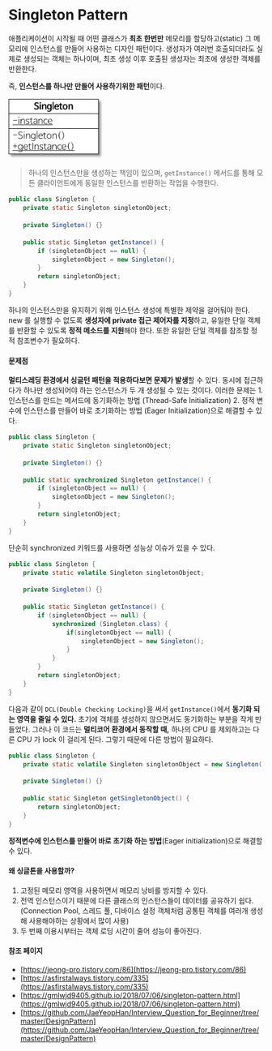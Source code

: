 # Singleton Pattern

애플리케이션이 시작될 때 어떤 클래스가 **최초 한번만** 메모리를 할당하고(static) 그 메모리에 인스턴스를 만들어 사용하는 디자인 패턴이다. 생성자가 여러번 호출되더라도 실제로 생성되는 객체는 하나이며, 최초 생성 이후 호출된 생성자는 최초에 생성한 객체를 반환한다.

즉, **인스턴스를 하나만 만들어 사용하기위한 패턴**이다.

<img src="./assets/singleton-example.png" style="zoom:48%;" />

> 하나의 인스턴스만을 생성하는 책임이 있으며, `getInstance()` 메서드를 통해 모든 클라이언트에게 동일한 인스턴스를 반환하는 작업을 수행한다.

```java
public class Singleton {
    private static Singleton singletonObject;

    private Singleton() {}

    public static Singleton getInstance() {
        if (singletonObject == null) {
            singletonObject = new Singleton();
        }
        return singletonObject;
    }
}
```

하나의 인스턴스만을 유지하기 위해 인스턴스 생성에 특별한 제약을 걸어둬야 한다. new 를 실행할 수 없도록 **생성자에 private 접근 제어자를 지정**하고, 유일한 단일 객체를 반환할 수 있도록 **정적 메소드를 지원**해야 한다. 또한 유일한 단일 객체를 참조할 정적 참조변수가 필요하다.



#### 문제점

**멀티스레딩 환경에서 싱글턴 패턴을 적용하다보면 문제가 발생**할 수 있다. 동시에 접근하다가 하나만 생성되어야 하는 인스턴스가 두 개 생성될 수 있는 것이다.  이러한 문제는  1. 인스턴스를 만드는 메서드에 동기화하는 방법 (Thread-Safe Initialization) 2. 정적 변수에 인스턴스를 만들어 바로 초기화하는 방법 (Eager Initialization)으로 해결할 수 있다.

```java
public class Singleton {
    private static Singleton singletonObject;

    private Singleton() {}

    public static synchronized Singleton getInstance() {
        if (singletonObject == null) {
            singletonObject = new Singleton();
        }
        return singletonObject;
    }
}
```

단순히 synchronized 키워드를 사용하면 성능상 이슈가 있을 수 있다.

```java
public class Singleton {
    private static volatile Singleton singletonObject;

    private Singleton() {}

    public static Singleton getInstance() {
        if (singletonObject == null) {
            synchronized (Singleton.class) {
                if(singletonObject == null) {
                    singletonObject = new Singleton();
                }
            }
        }
        return singletonObject;
    }
}
```

다음과 같이 `DCL(Double Checking Locking)`을 써서 `getInstance()`에서 **동기화 되는 영역을 줄일 수 있다.** 초기에 객체를 생성하지 않으면서도 동기화하는 부분을 작게 만들었다. 그러나 이 코드는 **멀티코어 환경에서 동작할 때,** 하나의 CPU 를 제외하고는 다른 CPU 가 lock 이 걸리게 된다. 그렇기 때문에 다른 방법이 필요하다.

```java
public class Singleton {
    private static volatile Singleton singletonObject = new Singleton();

    private Singleton() {}

    public static Singleton getSingletonObject() {
        return singletonObject;
    }
}
```

**정적변수에 인스턴스를 만들어 바로 초기화 하는 방법**(Eager initialization)으로 해결할 수 있다.

#### 왜 싱글톤을 사용할까?

1. 고정된 메모리 영역을 사용하면서 메모리 낭비를 방지할 수 있다.
2. 전역 인스턴스이기 때문에 다른 클래스의 인스턴스들이 데이터를 공유하기 쉽다. (Connection Pool,  스레드 풀, 디바이스 설정 객체처럼 공통퇸 객체를 여러개 생성해 사용해야하는 상황에서 많이 사용)
3. 두 번째 이용시부터는 객체 로딩 시간이 줄어 성능이 좋아진다.


#### 참조 페이지

- [https://jeong-pro.tistory.com/86](https://jeong-pro.tistory.com/86)
- [https://asfirstalways.tistory.com/335](https://asfirstalways.tistory.com/335)
- [https://gmlwjd9405.github.io/2018/07/06/singleton-pattern.html](https://gmlwjd9405.github.io/2018/07/06/singleton-pattern.html)
- [https://github.com/JaeYeopHan/Interview_Question_for_Beginner/tree/master/DesignPattern](https://github.com/JaeYeopHan/Interview_Question_for_Beginner/tree/master/DesignPattern)